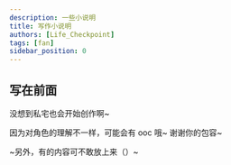 ```yaml
---
description: 一些小说明
title: 写作小说明
authors: [Life_Checkpoint]
tags: [fan]
sidebar_position: 0
---
```


## 写在前面

没想到私宅也会开始创作啊~

因为对角色的理解不一样，可能会有 ooc 哦~ 谢谢你的包容~

~另外，有的内容可不敢放上来（）~